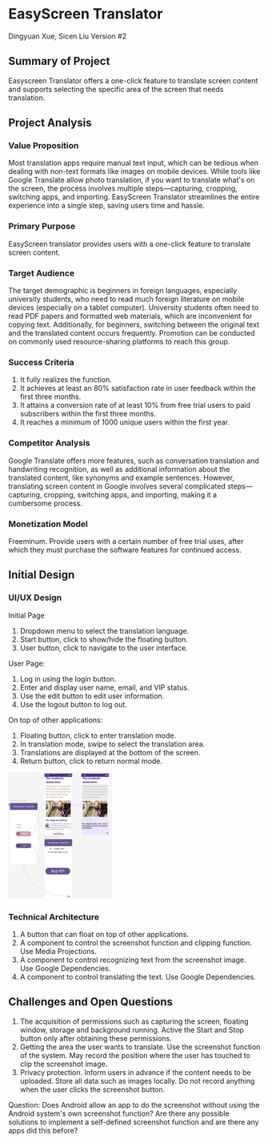 # EasyScreen Translator

Dingyuan Xue, Sicen Liu 
Version #2

## Summary of Project

Easyscreen Translator offers a one-click feature to translate screen content and supports selecting the specific area of the screen that needs translation.

## Project Analysis

### Value Proposition

Most translation apps require manual text input, which can be tedious when dealing with non-text formats like images on mobile devices. While tools like Google Translate allow photo translation, if you want to translate what's on the screen, the process involves multiple steps—capturing, cropping, switching apps, and importing. EasyScreen Translator streamlines the entire experience into a single step, saving users time and hassle.

### Primary Purpose

EasyScreen translator provides users with a one-click feature to translate screen content.

### Target Audience

The target demographic is beginners in foreign languages, especially university students, who need to read much foreign literature on mobile devices (especially on a tablet computer). University students often need to read PDF papers and formatted web materials, which are inconvenient for copying text. Additionally, for beginners, switching between the original text and the translated content occurs frequently. Promotion can be conducted on commonly used resource-sharing platforms to reach this group.

### Success Criteria

1. It fully realizes the function. 
2. It achieves at least an 80% satisfaction rate in user feedback within the first three months.
3. It attains a conversion rate of at least 10% from free trial users to paid subscribers within the first three months.
4. It reaches a minimum of 1000 unique users within the first year.

### Competitor Analysis

Google Translate offers more features, such as conversation translation and handwriting recognition, as well as additional information about the translated content, like synonyms and example sentences. However, translating screen content in Google involves several complicated steps—capturing, cropping, switching apps, and importing, making it a cumbersome process.

### Monetization Model

Freeminum. Provide users with a certain number of free trial uses, after which they must purchase the software features for continued access.

## Initial Design

### UI/UX Design


Initial Page
1. Dropdown menu to select the translation language.
2. Start button, click to show/hide the floating button.
3. User button, click to navigate to the user interface.

User Page:
1. Log in using the login button.
2. Enter and display user name, email, and VIP status.
3. Use the edit button to edit user information.
4. Use the logout button to log out.

On top of other applications:
1. Floating button, click to enter translation mode.
2. In translation mode, swipe to select the translation area.
3. Translations are displayed at the bottom of the screen.
4. Return button, click to return normal mode.

<img src="https://github.com/Lance-Azrael/CSS-545-UWB/blob/main/CP2%20image.png?raw=true" alt="img" style="zoom:25%;" />


### Technical Architecture

1. A button that can float on top of other applications.
2. A component to control the screenshot function and clipping function. Use Media Projections.
3. A component to control recognizing text from the screenshot image. Use Google Dependencies.
4. A component to control translating the text. Use Google Dependencies. 

## Challenges and Open Questions

1. The acquisition of permissions such as capturing the screen, floating window, storage and background running. Active the Start and Stop button only after obtaining these permissions. 
2. Getting the area the user wants to translate. Use the screenshot function of the system. May record the position where the user has touched to clip the screenshot image. 
3. Privacy protection. Inform users in advance if the content needs to be uploaded. Store all data such as images locally. Do not record anything when the user clicks the screenshot button. 

Question: Does Android allow an app to do the screenshot without using the Android system's own screenshot function? Are there any possible solutions to implement a self-defined screenshot function and are there any apps did this before?
